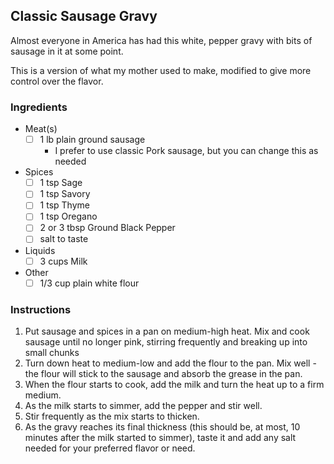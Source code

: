 ## Classic Sausage Gravy
Almost everyone in America has had this white, pepper gravy with bits of sausage in it at some point.

This is a version of what my mother used to make, modified to give more control over the flavor.

### Ingredients
* Meat(s)
  - [ ] 1 lb plain ground sausage
    - I prefer to use classic Pork sausage, but you can change this as needed
	
* Spices
  - [ ] 1 tsp Sage
  - [ ] 1 tsp Savory
  - [ ] 1 tsp Thyme
  - [ ] 1 tsp Oregano
  - [ ] 2 or 3 tbsp Ground Black Pepper
  - [ ] salt to taste
  
* Liquids
  - [ ] 3 cups Milk

* Other
  - [ ] 1/3 cup plain white flour
  
### Instructions
1. Put sausage and spices in a pan on medium-high heat. Mix and cook sausage until no longer pink, stirring frequently and breaking up into small chunks
2. Turn down heat to medium-low and add the flour to the pan. Mix well - the flour will stick to the sausage and absorb the grease in the pan.
3. When the flour starts to cook, add the milk and turn the heat up to a firm medium.
4. As the milk starts to simmer, add the pepper and stir well.
5. Stir frequently as the mix starts to thicken.
6. As the gravy reaches its final thickness (this should be, at most, 10 minutes after the milk started to simmer), taste it and add any salt needed for your preferred flavor or need.

